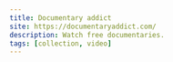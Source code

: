 ```yaml
---
title: Documentary addict
site: https://documentaryaddict.com/
description: Watch free documentaries.
tags: [collection, video]
---
```

